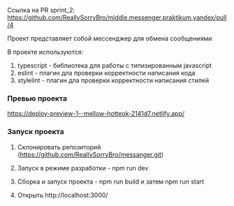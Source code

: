 Ссылка на PR sprint_2: https://github.com/ReallySorryBro/middle.messenger.praktikum.yandex/pull/4

Проект представляет собой мессенджер для обмена сообщениями

В проекте используются:
1. typescript - библиотека для работы с типизированным javascript
2. eslint - плагин дла проверки корректности написания кода
3. stylelint - плагин дла проверки корректности написания стилей

### Превью проекта

https://deploy-preview-1--mellow-hotteok-2141d7.netlify.app/

### Запуск проекта

1. Склонировать репозиторий (https://github.com/ReallySorryBro/messanger.git)

2. Запуск в режиме разработки - npm run dev

3. Сборка и запуск проекта - npm run build и затем npm run start

4. Открыть http://localhost:3000/
